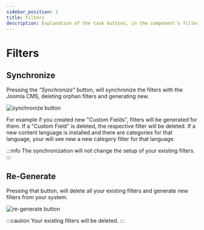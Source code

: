 ```yaml
---
sidebar_position: 1
title: Filters
description: Explanation of the task buttons, in the component's filters view.
---
```


# Filters

## Synchronize
Pressing the *"Synchronize"* button, will synchronize the filters with the Joomla CMS, deleting orphan filters and generating new.

![synchronize button](/img/component/synchronize.png)

For example if you created new "Custom Fields", filters will be generated for them. If a "Custom Field" is deleted, the respective filter will be deleted.
If a new content language is installed and there are categories for that language, your will see new a new category filter for that language.

:::info
The synchronization will not change the setup of your existing filters.
:::

## Re-Generate
Pressing that button, will delete all your existing filters and generate new filters from your system.

![re-generate button](/img/component/re-generate.png)

:::caution
Your existing filters will be deleted.
:::